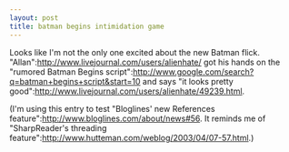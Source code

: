 ```yaml
--- 
layout: post
title: batman begins intimidation game
---
```

Looks like I'm not the only one excited about the new Batman flick.  "Allan":http://www.livejournal.com/users/alienhate/ got his hands on the "rumored Batman Begins script":http://www.google.com/search?q=batman+begins+script&start=10 and says "it looks pretty good":http://www.livejournal.com/users/alienhate/49239.html.

(I'm using this entry to test "Bloglines' new References feature":http://www.bloglines.com/about/news#56.  It reminds me of "SharpReader's threading feature":http://www.hutteman.com/weblog/2003/04/07-57.html.)
